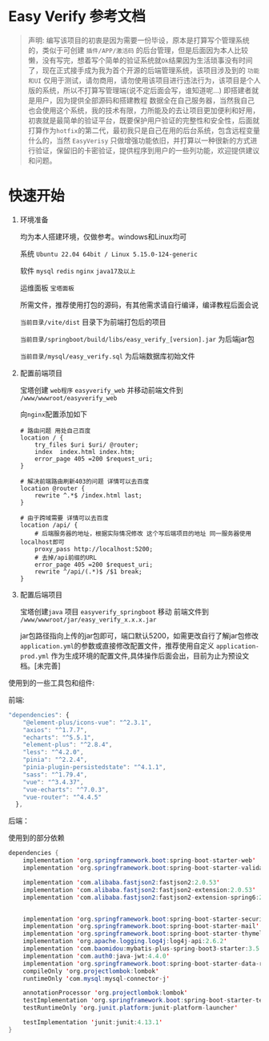 # Easy Verify 参考文档



> 声明: 编写该项目的初衷是因为需要一份毕设，原本是打算写个管理系统的，类似于可创建 `插件/APP/激活码` 的后台管理，但是后面因为本人比较懒，没有写完，想着写个简单的验证系统就`Ok`结果因为生活琐事没有时间了，现在正式接手成为我为首个开源的后端管理系统，该项目涉及到的 `功能和UI` 仅用于测试，请勿商用，请勿使用该项目进行违法行为，该项目是个人版的系统，所以不打算写管理端(说不定后面会写，谁知道呢...) 即搭建者就是用户，因为提供全部源码和搭建教程 数据全在自己服务器，当然我自己也会使用这个系统，我的技术有限，力所能及的去让项目更加便利和好用，初衷就是最简单的验证平台，既要保护用户验证的完整性和安全性，后面就打算作为`hotfix`的第二代，最初我只是自己在用的后台系统，包含远程变量什么的，当然 `EasyVerisy` 只做增强功能依旧，并打算以一种很新的方式进行验证，保留旧的卡密验证，提供程序到用户的一些列功能，欢迎提供建议和问题。
>



# 快速开始

1. 环境准备

   均为本人搭建环境，仅做参考。windows和Linux均可

   系统 `Ubuntu 22.04 64bit / Linux 5.15.0-124-generic`

   软件 `mysql`  `redis` `nginx` `java17及以上`

   运维面板 `宝塔面板`

   所需文件，推荐使用打包的源码，有其他需求请自行编译，编译教程后面会说

   `当前目录/vite/dist` 目录下为前端打包后的项目

   `当前目录/springboot/build/libs/easy_verify_[version].jar` 为后端jar包

   `当前目录/mysql/easy_verify.sql` 为后端数据库初始文件	

2. 配置前端项目

   宝塔创建 `web程序`  `easyverify_web` 并移动前端文件到 `/www/wwwroot/easyverify_web`

   向`nginx`配置添加如下

   ```nginx
   # 路由问题 用处自己百度
   location / {
       try_files $uri $uri/ @router;
       index  index.html index.htm;
       error_page 405 =200 $request_uri;
   }
   
   # 解决前端路由刷新403的问题 详情可以去百度
   location @router {
       rewrite ^.*$ /index.html last;
   }
   
   # 由于跨域需要 详情可以去百度
   location /api/ {
       # 后端服务器的地址，根据实际情况修改 这个写后端项目的地址 同一服务器使用localhost即可
       proxy_pass http://localhost:5200;
       # 去掉/api前缀的URL
       error_page 405 =200 $request_uri;
       rewrite ^/api/(.*)$ /$1 break;
   }
   ```

3. 配置后端项目

   宝塔创建`java` 项目 `easyverify_springboot` 移动 前端文件到 `/www/wwwroot/jar/easy_verify_x.x.x.jar`

   jar包路径指向上传的jar包即可，端口默认5200，如需更改自行了解jar包修改 `application.yml`的参数或直接修改配置文件，推荐使用自定义 `application-prod.yml`  作为生成环境的配置文件,具体操作后面会出，目前为止为预设文档。[未完善]



使用到的一些工具包和组件:

前端:

```js
"dependencies": {
    "@element-plus/icons-vue": "^2.3.1",
    "axios": "^1.7.7",
    "echarts": "^5.5.1",
    "element-plus": "^2.8.4",
    "less": "^4.2.0",
    "pinia": "^2.2.4",
    "pinia-plugin-persistedstate": "^4.1.1",
    "sass": "^1.79.4",
    "vue": "^3.4.37",
    "vue-echarts": "^7.0.3",
    "vue-router": "^4.4.5"
  },
```





后端：

使用到的部分依赖

```java
dependencies {
    implementation 'org.springframework.boot:spring-boot-starter-web'
    implementation 'org.springframework.boot:spring-boot-starter-validation'

    implementation 'com.alibaba.fastjson2:fastjson2:2.0.53'
    implementation 'com.alibaba.fastjson2:fastjson2-extension:2.0.53'
    implementation 'com.alibaba.fastjson2:fastjson2-extension-spring6:2.0.53'


    implementation 'org.springframework.boot:spring-boot-starter-security:3.3.5'
    implementation 'org.springframework.boot:spring-boot-starter-mail'
    implementation 'org.springframework.boot:spring-boot-starter-thymeleaf'
    implementation 'org.apache.logging.log4j:log4j-api:2.6.2'
    implementation 'com.baomidou:mybatis-plus-spring-boot3-starter:3.5.5'
    implementation 'com.auth0:java-jwt:4.4.0'
    implementation 'org.springframework.boot:spring-boot-starter-data-redis:3.1.3'
    compileOnly 'org.projectlombok:lombok'
    runtimeOnly 'com.mysql:mysql-connector-j'

    annotationProcessor 'org.projectlombok:lombok'
    testImplementation 'org.springframework.boot:spring-boot-starter-test'
    testRuntimeOnly 'org.junit.platform:junit-platform-launcher'

    testImplementation 'junit:junit:4.13.1'
}
```


